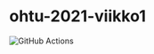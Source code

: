 # ohtu-2021-viikko1

![GitHub Actions](https://github.com/AlluSu/ohtu-2021-viikko1/workflows/CI/badge.svg)
